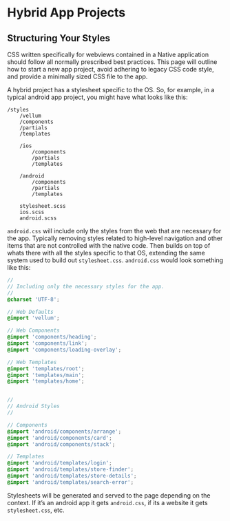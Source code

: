 # Hybrid App Projects

## Structuring Your Styles

CSS written specifically for webviews contained in a Native application should follow all normally prescribed best practices. This page will outline how to start a new app project, avoid adhering to legacy CSS code style, and provide a minimally sized CSS file to the app.

A hybrid project has a stylesheet specific to the OS. So, for example, in a typical android app project, you might have what looks like this:

```
/styles
    /vellum
    /components
    /partials
    /templates

    /ios
        /components
        /partials
        /templates

    /android
        /components
        /partials
        /templates

    stylesheet.scss
    ios.scss
    android.scss
```

``android.css`` will include only the styles from the web that are necessary for the app. Typically removing styles related to high-level navigation and other items that are not controlled with the native code. Then builds on top of whats there with all the styles specific to that OS, extending the same system used to build out ``stylesheet.css``. ``android.css`` would look something like this:

```scss
//
// Including only the necessary styles for the app.
//
@charset 'UTF-8';

// Web Defaults
@import 'vellum';

// Web Components
@import 'components/heading';
@import 'components/link';
@import 'components/loading-overlay';

// Web Templates
@import 'templates/root';
@import 'templates/main';
@import 'templates/home';


//
// Android Styles
//

// Components
@import 'android/components/arrange';
@import 'android/components/card';
@import 'android/components/stack';

// Templates
@import 'android/templates/login';
@import 'android/templates/store-finder';
@import 'android/templates/store-details';
@import 'android/templates/search-error';

```

Stylesheets will be generated and served to the page depending on the context. If it’s an android app it gets ``android.css``, if its a website it gets ``stylesheet.css``, etc.
